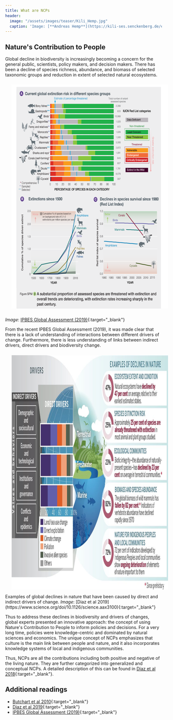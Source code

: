 ```yaml
---
title: What are NCPs
header:
  image: "/assets/images/teaser/Kili_Hemp.jpg"
  caption: 'Image: [**Andreas Hemp**](https://kili-ses.senckenberg.de/en/publications/literature/){:target="_blank"}'
---
```


## Nature's Contribution to People  

Global decline in biodiversity is increasingly becoming a concern for the general public, scientists, policy makers, and decision makers. 
There has been a decline of species richness, abundance, and biomass of selected taxonomic groups and reduction in extent of selected natural ecosystems.

<img src="ipbes_2019_sp_decline.png" width="678" height="720" align="centre" vspace="10" hspace="20">

<em>Image</em>: [IPBES Global Assessment (2019)](https://ipbes.net/sites/default/files/inline/files/ipbes_global_assessment_report_summary_for_policymakers.pdf){:target="_blank"}

From the recent IPBES Global Assessment (2019), it was made clear that there is a lack of understanding of interactions between different drivers of change. Furthermore, there is less understanding of links between indirect drivers, direct drivers and biodiversity change. 
 
<img src="Diaz_et_al_2019.jpeg" width="1280" height="755" align="centre" vspace="10" hspace="20">
Examples of global declines in nature that have been caused by direct and indirect drivers of change.
<em>Image</em>: [Diaz et al 2019](https://www.science.org/doi/10.1126/science.aax3100){:target="_blank"} 

Thus to address these declines in biodiversity and drivers of changes, global experts presented an innovative approach: the concept of using Nature's Contribution to People to inform policies and decisions.
For a very long time, policies were knowledge-centric and dominated by natural sciences and economics. The unique concept of NCPs emphasizes that culture is the main link between people and nature, and it also incorporates knowledge systems of local and indigenous communities.

Thus, NCPs are all the contributions including both positive and negative of the living nature. They are further categorized into generalized and conceptual NCPs. 
A detailed description of this can be found in [Diaz et al 2018](https://www.science.org/doi/10.1126/science.aap8826){:target="_blank"}.   

## Additional readings
* [Butchart et al 2010](https://www.science.org/doi/full/10.1126/science.1187512){:target="_blank"}
* [Diaz et al 2019](https://www.science.org/doi/10.1126/science.aax3100){:target="_blank"}
* [IPBES Global Assessment (2019)](https://ipbes.net/sites/default/files/inline/files/ipbes_global_assessment_report_summary_for_policymakers.pdf){:target="_blank"}
